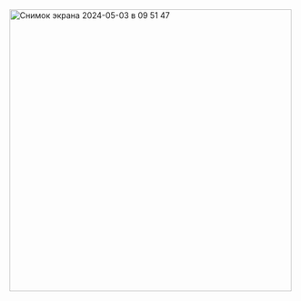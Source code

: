 <img width="496" alt="Снимок экрана 2024-05-03 в 09 51 47" src="https://github.com/inzhu-ka/todolist/assets/145310551/c8077af0-4431-4ed8-af7d-fefa2bf00e86">

